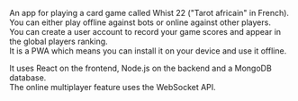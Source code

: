 An app for playing a card game called Whist 22 ("Tarot africain" in French).  
You can either play offline against bots or online against other players.  
You can create a user account to record your game scores and appear in the global players ranking.  
It is a PWA which means you can install it on your device and use it offline.

It uses React on the frontend, Node.js on the backend and a MongoDB database.  
The online multiplayer feature uses the WebSocket API.
